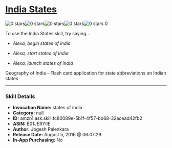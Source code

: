 # [India States](http://alexa.amazon.com/#skills/amzn1.ask.skill.fc80089e-5b1f-4f57-bb68-32acead42fb2)
![0 stars](../../images/ic_star_border_black_18dp_1x.png)![0 stars](../../images/ic_star_border_black_18dp_1x.png)![0 stars](../../images/ic_star_border_black_18dp_1x.png)![0 stars](../../images/ic_star_border_black_18dp_1x.png)![0 stars](../../images/ic_star_border_black_18dp_1x.png) 0

To use the India States skill, try saying...

* *Alexa, begin states of india*

* *Alexa, start states of India*

* *Alexa, launch states of india*

Geography of India - Flash card application for state abbreviations on Indian states

***

### Skill Details

* **Invocation Name:** states of india
* **Category:** null
* **ID:** amzn1.ask.skill.fc80089e-5b1f-4f57-bb68-32acead42fb2
* **ASIN:** B01JERYIIE
* **Author:** Jogesh Palenkara
* **Release Date:** August 5, 2016 @ 06:07:29
* **In-App Purchasing:** No
